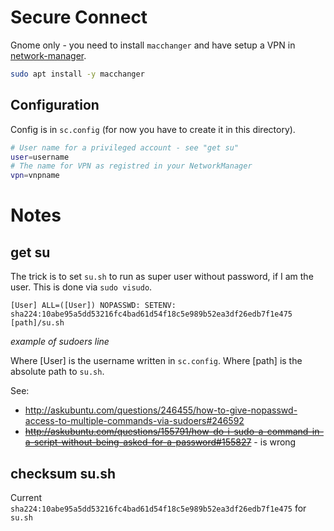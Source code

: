 Secure Connect
==============

Gnome only - you need to install `macchanger` and have setup a
VPN in [network-manager](https://wiki.gnome.org/Projects/NetworkManager/).

```sh
sudo apt install -y macchanger
```

## Configuration ##

Config is in `sc.config` (for now you have to create it in this directory).

```sh
# User name for a privileged account - see "get su"
user=username
# The name for VPN as registred in your NetworkManager
vpn=vnpname
```


Notes
=====

## get su ##

The trick is to set `su.sh` to run as super user without password, if I am the user.
This is done via `sudo visudo`.

```
[User] ALL=([User]) NOPASSWD: SETENV: sha224:10abe95a5dd53216fc4bad61d54f18c5e989b52ea3df26edb7f1e475 [path]/su.sh
```
_example of sudoers line_

Where [User] is the username written in `sc.config`.
Where [path] is the absolute path to `su.sh`.

See:
+ http://askubuntu.com/questions/246455/how-to-give-nopasswd-access-to-multiple-commands-via-sudoers#246592
+ ~~http://askubuntu.com/questions/155791/how-do-i-sudo-a-command-in-a-script-without-being-asked-for-a-password#155827~~ - is wrong


## checksum su.sh  ##

Current `sha224:10abe95a5dd53216fc4bad61d54f18c5e989b52ea3df26edb7f1e475` for `su.sh`
